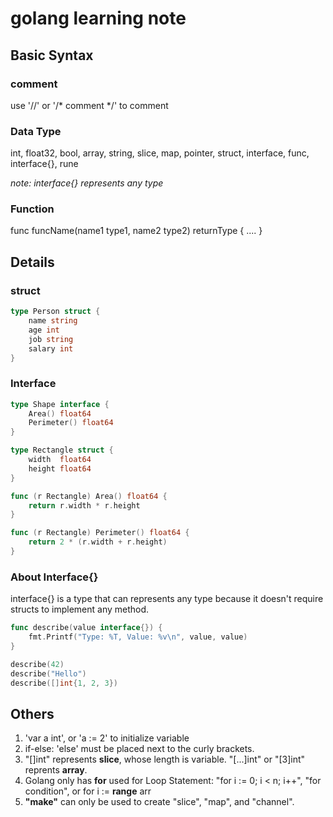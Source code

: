 # golang learning note

## Basic Syntax

### comment
use '//' or '/* comment */' to comment

### Data Type
int, float32, bool, array, string, slice, map, pointer, struct, interface, func, interface{}, rune

*note: interface{} represents any type*

### Function
func funcName(name1 type1, name2 type2) returnType {
    ....
}

## Details

### struct
``` go
type Person struct {
    name string
    age int
    job string
    salary int
}
```

### Interface
```go
type Shape interface {
    Area() float64
    Perimeter() float64
}

type Rectangle struct {
    width  float64
    height float64
}

func (r Rectangle) Area() float64 {
    return r.width * r.height
}

func (r Rectangle) Perimeter() float64 {
    return 2 * (r.width + r.height)
}
```

### About Interface{}
interface{} is a type that can represents any type because it doesn't require structs to implement any method.

```go
func describe(value interface{}) {
    fmt.Printf("Type: %T, Value: %v\n", value, value)
}

describe(42)
describe("Hello")
describe([]int{1, 2, 3})
```

## Others
1. 'var a int', or 'a := 2' to initialize variable
2. if-else: 'else' must be placed next to the curly brackets.
3. "[]int" represents **slice**, whose length is variable. "[...]int" or "[3]int" reprents **array**.
4. Golang only has **for** used for Loop Statement: "for i := 0; i < n; i++", "for condition", or for i := **range** arr
5. **"make"** can only be used to create "slice", "map", and "channel".